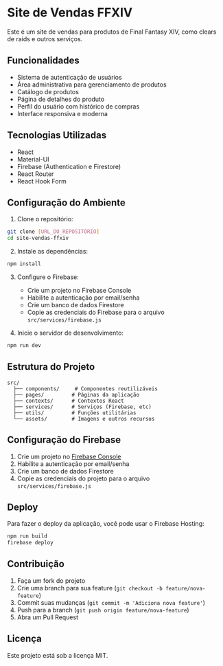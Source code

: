 # Site de Vendas FFXIV

Este é um site de vendas para produtos de Final Fantasy XIV, como clears de raids e outros serviços.

## Funcionalidades

- Sistema de autenticação de usuários
- Área administrativa para gerenciamento de produtos
- Catálogo de produtos
- Página de detalhes do produto
- Perfil do usuário com histórico de compras
- Interface responsiva e moderna

## Tecnologias Utilizadas

- React
- Material-UI
- Firebase (Authentication e Firestore)
- React Router
- React Hook Form

## Configuração do Ambiente

1. Clone o repositório:
```bash
git clone [URL_DO_REPOSITÓRIO]
cd site-vendas-ffxiv
```

2. Instale as dependências:
```bash
npm install
```

3. Configure o Firebase:
   - Crie um projeto no Firebase Console
   - Habilite a autenticação por email/senha
   - Crie um banco de dados Firestore
   - Copie as credenciais do Firebase para o arquivo `src/services/firebase.js`

4. Inicie o servidor de desenvolvimento:
```bash
npm run dev
```

## Estrutura do Projeto

```
src/
  ├── components/     # Componentes reutilizáveis
  ├── pages/         # Páginas da aplicação
  ├── contexts/      # Contextos React
  ├── services/      # Serviços (Firebase, etc)
  ├── utils/         # Funções utilitárias
  └── assets/        # Imagens e outros recursos
```

## Configuração do Firebase

1. Crie um projeto no [Firebase Console](https://console.firebase.google.com/)
2. Habilite a autenticação por email/senha
3. Crie um banco de dados Firestore
4. Copie as credenciais do projeto para o arquivo `src/services/firebase.js`

## Deploy

Para fazer o deploy da aplicação, você pode usar o Firebase Hosting:

```bash
npm run build
firebase deploy
```

## Contribuição

1. Faça um fork do projeto
2. Crie uma branch para sua feature (`git checkout -b feature/nova-feature`)
3. Commit suas mudanças (`git commit -m 'Adiciona nova feature'`)
4. Push para a branch (`git push origin feature/nova-feature`)
5. Abra um Pull Request

## Licença

Este projeto está sob a licença MIT.
